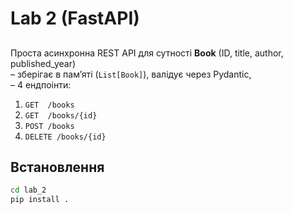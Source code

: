 # Lab 2 (FastAPI)

##
Проста асинхронна REST API для сутності **Book** (ID, title, author, published_year)  
– зберігає в пам’яті (`List[Book]`), валідує через Pydantic,  
– 4 ендпоінти:  
1. `GET  /books`  
2. `GET  /books/{id}`  
3. `POST /books`  
4. `DELETE /books/{id}`  

## Встановлення

```bash
cd lab_2
pip install .
